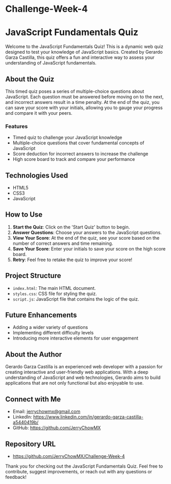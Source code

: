 # Challenge-Week-4

# JavaScript Fundamentals Quiz

Welcome to the JavaScript Fundamentals Quiz! This is a dynamic web quiz designed to test your knowledge of JavaScript basics. Created by Gerardo Garza Castilla, this quiz offers a fun and interactive way to assess your understanding of JavaScript fundamentals.

## About the Quiz

This timed quiz poses a series of multiple-choice questions about JavaScript. Each question must be answered before moving on to the next, and incorrect answers result in a time penalty. At the end of the quiz, you can save your score with your initials, allowing you to gauge your progress and compare it with your peers.

### Features

- Timed quiz to challenge your JavaScript knowledge
- Multiple-choice questions that cover fundamental concepts of JavaScript
- Score deduction for incorrect answers to increase the challenge
- High score board to track and compare your performance

## Technologies Used

- HTML5
- CSS3
- JavaScript

## How to Use

1. **Start the Quiz**: Click on the 'Start Quiz' button to begin.
2. **Answer Questions**: Choose your answers to the JavaScript questions.
3. **View Your Score**: At the end of the quiz, see your score based on the number of correct answers and time remaining.
4. **Save Your Score**: Enter your initials to save your score on the high score board.
5. **Retry**: Feel free to retake the quiz to improve your score!

## Project Structure

- `index.html`: The main HTML document.
- `styles.css`: CSS file for styling the quiz.
- `script.js`: JavaScript file that contains the logic of the quiz.

## Future Enhancements

- Adding a wider variety of questions
- Implementing different difficulty levels
- Introducing more interactive elements for user engagement

## About the Author

Gerardo Garza Castilla is an experienced web developer with a passion for creating interactive and user-friendly web applications. With a deep understanding of JavaScript and web technologies, Gerardo aims to build applications that are not only functional but also enjoyable to use.

## Connect with Me

- Email: jerrychowmx@gmail.com
- LinkedIn: https://www.linkedin.com/in/gerardo-garza-castilla-a5440419b/
- GitHub: https://github.com/JerryChowMX

## Repository URL
- https://github.com/JerryChowMX/Challenge-Week-4

Thank you for checking out the JavaScript Fundamentals Quiz. Feel free to contribute, suggest improvements, or reach out with any questions or feedback!
